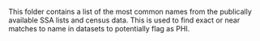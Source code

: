 This folder contains a list of the most common names from the publically available SSA lists and census data. This is used to find exact or near matches to name in datasets to potentially flag as PHI.